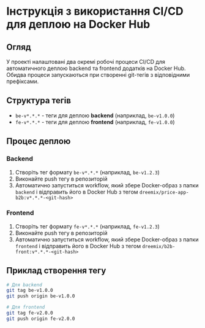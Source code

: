# Інструкція з використання CI/CD для деплою на Docker Hub

## Огляд
У проекті налаштовані два окремі робочі процеси CI/CD для автоматичного деплою backend та frontend додатків на Docker Hub. Обидва процеси запускаються при створенні git-тегів з відповідними префіксами.

## Структура тегів
- `be-v*.*.*` - теги для деплою **backend** (наприклад, `be-v1.0.0`)
- `fe-v*.*.*` - теги для деплою **frontend** (наприклад, `fe-v1.0.0`)

## Процес деплою

### Backend
1. Створіть тег формату `be-v*.*.*` (наприклад, `be-v1.2.3`)
2. Виконайте push тегу в репозиторій
3. Автоматично запуститься workflow, який збере Docker-образ з папки `backend` і відправить його в Docker Hub з тегом `dreemix/price-app-b2b:v*.*.*-<git-hash>`

### Frontend
1. Створіть тег формату `fe-v*.*.*` (наприклад, `fe-v1.2.3`)
2. Виконайте push тегу в репозиторій
3. Автоматично запуститься workflow, який збере Docker-образ з папки `frontend` і відправить його в Docker Hub з тегом `dreemix/b2b-front:v*.*.*-<git-hash>`

## Приклад створення тегу
```bash
# Для backend
git tag be-v1.0.0
git push origin be-v1.0.0

# Для frontend
git tag fe-v2.0.0
git push origin fe-v2.0.0
``` 